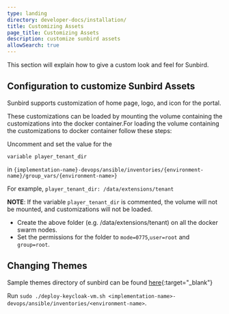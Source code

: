 ```yaml
---
type: landing
directory: developer-docs/installation/
title: Customizing Assets
page_title: Customizing Assets
description: customize sunbird assets
allowSearch: true
---
```

This section will explain how to give a custom look and feel for Sunbird.

## Configuration to customize Sunbird Assets

Sunbird supports customization of home page, logo, and icon for the portal. 

These customizations can be loaded by mounting the volume containing the customizations into the docker container.For loading the volume containing the customizations to docker container follow these steps:

Uncomment and set the value for the 

``variable player_tenant_dir``

in ``{implementation-name}-devops/ansible/inventories/{environment-name}/group_vars/{environment-name>}`` 

For example, ``player_tenant_dir: /data/extensions/tenant``


**NOTE**: If the variable `player_tenant_dir` is commented, the volume will not be mounted, and customizations will not be loaded.

- Create the above folder (e.g. /data/extensions/tenant) on all the docker swarm nodes. 
- Set the permissions for the folder to `mode=0775`,`user=root` and `group=root`.

## Changing Themes

Sample themes directory of sunbird can be  found [here](https://github.com/project-sunbird/sunbird-devops/tree/master/ansible/artifacts){:target="_blank"}

Run `sudo ./deploy-keycloak-vm.sh <implementation-name>-devops/ansible/inventories/<environment-name>`.
